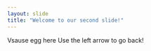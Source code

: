 ```yaml
---
layout: slide
title: "Welcome to our second slide!"
---
```

Vsause egg here
Use the left arrow to go back!
